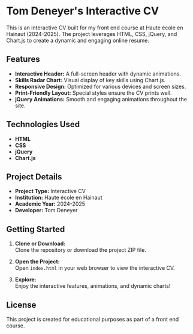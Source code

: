 # Tom Deneyer's Interactive CV
This is an interactive CV built for my front end course at Haute école en Hainaut (2024-2025). The project leverages HTML, CSS, jQuery, and Chart.js to create a dynamic and engaging online resume.

## Features
- **Interactive Header:** A full-screen header with dynamic animations.
- **Skills Radar Chart:** Visual display of key skills using Chart.js.
- **Responsive Design:** Optimized for various devices and screen sizes.
- **Print-Friendly Layout:** Special styles ensure the CV prints well.
- **jQuery Animations:** Smooth and engaging animations throughout the site.

## Technologies Used
- **HTML**
- **CSS**
- **jQuery**
- **Chart.js**

## Project Details
- **Project Type:** Interactive CV
- **Institution:** Haute école en Hainaut
- **Academic Year:** 2024-2025
- **Developer:** Tom Deneyer

## Getting Started
1. **Clone or Download:**  
   Clone the repository or download the project ZIP file.
   
2. **Open the Project:**  
   Open `index.html` in your web browser to view the interactive CV.

3. **Explore:**  
   Enjoy the interactive features, animations, and dynamic charts!

## License
This project is created for educational purposes as part of a front end course.
